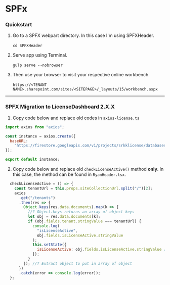 # SPFx
### Quickstart

1. Go to a SPFX webpart directory. In this case I'm using SPFXHeader. 
<br></br>
`cd SPFXHeader`

2. Serve app using Terminal.
<br></br>
`gulp serve --nobrowser`

3. Then use your browser to visit your respective online workbench.
<br></br>
`https://<TENANT NAME>.sharepoint.com/sites/<SITEPAGE>/_layouts/15/workbench.aspx`

---

### SPFX Migration to LicenseDashboard 2.X.X

1. Copy code below and replace old codes in `axios-license.ts`

```javascript
import axios from "axios";

const instance = axios.create({
  baseURL:
    "https://firestore.googleapis.com/v1/projects/srkklicense/databases/(default)/documents/"
});

export default instance;
```
2. Copy code below and replace old `checkLicenseActive()` method **only**. In this case, the method can be found in `RyanHeader.tsx`.   

```javascript
  checkLicenseActive = () => {
    const tenantUrl = this.props.siteCollectionUrl.split("/")[2];
    axios
      .get("/tenants")
      .then(res => {
        Object.keys(res.data.documents).map(k => {
          //? Object.keys returns an array of object keys
          let obj = res.data.documents[k];
          if (obj.fields.tenant.stringValue === tenantUrl) {
            console.log(
              "isLicenseActive",
              obj.fields.isLicenseActive.stringValue
            );
            this.setState({
              isLicenseActive: obj.fields.isLicenseActive.stringValue //? This is pretty pointless. It's more prepare for the future if using seperate database for key auth.
            });
          }
        }); //? Extract object to put in array of object
      })
      .catch(error => console.log(error));
  };
```

